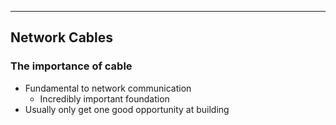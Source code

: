 
---

## Network Cables

### The importance of cable
- Fundamental to network communication
	- Incredibly important foundation
- Usually only get one good opportunity at building